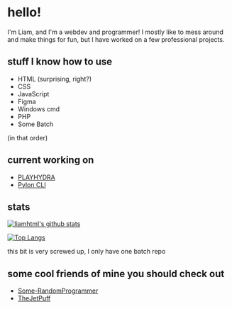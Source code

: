 # hello! 
I'm Liam, and I'm a webdev and programmer! I mostly like to mess around and make things for fun, but I have worked on a few professional projects.
## stuff I know how to use
 - HTML (surprising, right?)
 - CSS
 - JavaScript
 - Figma
 - Windows cmd
 - PHP
 - Some Batch 

(in that order)
## current working on
 - [PLAYHYDRA](https://github.com/liamhtml/playhydra)
 - [Pylon CLI](https://github.com/liamhtml/pylon-cli)
 
 ## stats
 
 [![liamhtml's github stats](https://github-readme-stats.vercel.app/api?username=liamhtml&count_private=true&show_icons=true&theme=react)](https://github.com/anuraghazra/github-readme-stats)
 
 [![Top Langs](https://github-readme-stats.vercel.app/api/top-langs/?username=liamhtml&count_private=true&show_icons=true&theme=react)](https://github.com/anuraghazra/github-readme-stats)
 
 this bit is very screwed up, I only have one batch repo
 
 ## some cool friends of mine you should check out
 - [Some-RandomProgrammer](https://github.com/Some-RandomProgrammer)
 - [TheJetPuff](https://github.com/TheJetPuff)

